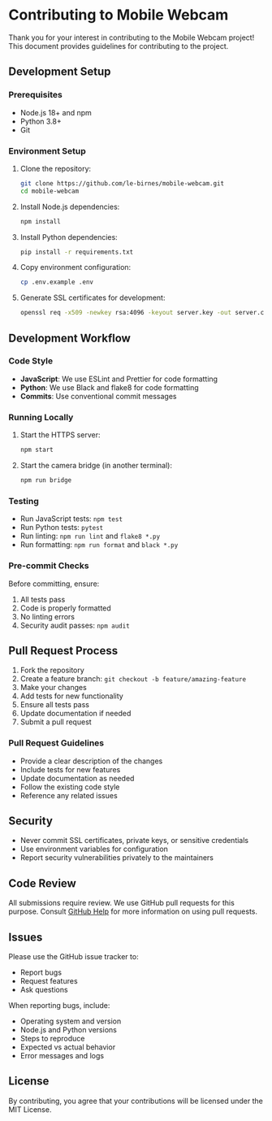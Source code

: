 # Contributing to Mobile Webcam

Thank you for your interest in contributing to the Mobile Webcam project! This document provides guidelines for contributing to the project.

## Development Setup

### Prerequisites

- Node.js 18+ and npm
- Python 3.8+
- Git

### Environment Setup

1. Clone the repository:
   ```bash
   git clone https://github.com/le-birnes/mobile-webcam.git
   cd mobile-webcam
   ```

2. Install Node.js dependencies:
   ```bash
   npm install
   ```

3. Install Python dependencies:
   ```bash
   pip install -r requirements.txt
   ```

4. Copy environment configuration:
   ```bash
   cp .env.example .env
   ```

5. Generate SSL certificates for development:
   ```bash
   openssl req -x509 -newkey rsa:4096 -keyout server.key -out server.cert -days 365 -nodes
   ```

## Development Workflow

### Code Style

- **JavaScript**: We use ESLint and Prettier for code formatting
- **Python**: We use Black and flake8 for code formatting
- **Commits**: Use conventional commit messages

### Running Locally

1. Start the HTTPS server:
   ```bash
   npm start
   ```

2. Start the camera bridge (in another terminal):
   ```bash
   npm run bridge
   ```

### Testing

- Run JavaScript tests: `npm test`
- Run Python tests: `pytest`
- Run linting: `npm run lint` and `flake8 *.py`
- Run formatting: `npm run format` and `black *.py`

### Pre-commit Checks

Before committing, ensure:

1. All tests pass
2. Code is properly formatted
3. No linting errors
4. Security audit passes: `npm audit`

## Pull Request Process

1. Fork the repository
2. Create a feature branch: `git checkout -b feature/amazing-feature`
3. Make your changes
4. Add tests for new functionality
5. Ensure all tests pass
6. Update documentation if needed
7. Submit a pull request

### Pull Request Guidelines

- Provide a clear description of the changes
- Include tests for new features
- Update documentation as needed
- Follow the existing code style
- Reference any related issues

## Security

- Never commit SSL certificates, private keys, or sensitive credentials
- Use environment variables for configuration
- Report security vulnerabilities privately to the maintainers

## Code Review

All submissions require review. We use GitHub pull requests for this purpose. Consult [GitHub Help](https://help.github.com/articles/about-pull-requests/) for more information on using pull requests.

## Issues

Please use the GitHub issue tracker to:

- Report bugs
- Request features
- Ask questions

When reporting bugs, include:

- Operating system and version
- Node.js and Python versions
- Steps to reproduce
- Expected vs actual behavior
- Error messages and logs

## License

By contributing, you agree that your contributions will be licensed under the MIT License.